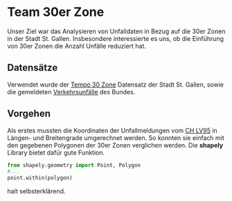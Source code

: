 # Team 30er Zone
 
Unser Ziel war das Analysieren von Unfalldaten in Bezug auf die 30er Zonen in der Stadt St. Gallen. Insbesondere interessierte es uns, ob die Einführung von 30er Zonen die Anzahl Unfälle reduziert hat.

## Datensätze

Verwendet wurde der [Tempo 30 Zone](https://daten.stadt.sg.ch/explore/dataset/tempo-30-zonen/information/?location=16,47.42013,9.38173&basemap=jawg.streets) Datensatz der Stadt St. Gallen, sowie die gemeldeten [Verkehrsunfälle](https://data.geo.admin.ch/ch.astra.unfaelle-personenschaeden_alle/) des Bundes.

## Vorgehen

Als erstes mussten die Koordinaten der Unfallmeldungen vom [CH LV95](https://www.swisstopo.admin.ch/de/wissen-fakten/geodaesie-vermessung/bezugsrahmen/lokal/lv95.html) in Längen- und Breitengrade umgerechnet werden. So konnten sie einfach mit den gegebenen Polygonen der 30er Zonen verglichen werden. Die **shapely** Library bietet dafür gute Funktion.

```Python
from shapely.geometry import Point, Polygon
#...
point.within(polygon)
```

halt selbsterklärend.

